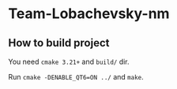 # Team-Lobachevsky-nm
## How to build project
You need `cmake 3.21+` and `build/` dir.

Run `cmake -DENABLE_QT6=ON ../` and `make`.
